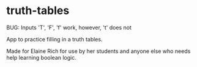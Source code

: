truth-tables
============

BUG:
Inputs 'T', 'F', 'f' work, however, 't' does not


App to practice filling in a truth tables.

Made for Elaine Rich for use by her students and anyone else who needs help learning boolean logic.
